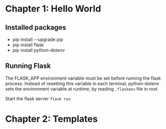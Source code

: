
# Chapter 1: Hello World
## Installed packages
- pip install --upgrade pip
- pip install flask
- pip install python-dotenv

## Running Flask
The FLASK_APP environment variable must be set before running the flask process. Instead of resetting this variable in each terminal, python-dotenv sets the environment variable at runtime, by reading `.flaskenv` file in root.

Start the flask server
`flask run`

# Chapter 2: Templates

